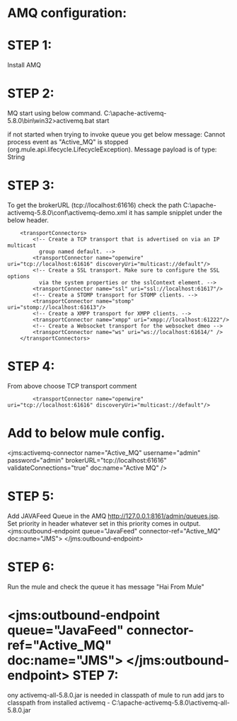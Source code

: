 
AMQ configuration:
===================
STEP 1:
=======
Install AMQ 

STEP 2:
=======
MQ start  using below command.
C:\apache-activemq-5.8.0\bin\win32>activemq.bat start

if not started when trying to invoke queue you get below message:
Cannot process event as "Active_MQ" is stopped (org.mule.api.lifecycle.LifecycleException). Message payload is of type: String

STEP 3:
=======
To get the brokerURL (tcp://localhost:61616) check the 
path C:\apache-activemq-5.8.0\conf\activemq-demo.xml it has sample snipplet
under the below header.
<!--
            The transport connectors expose ActiveMQ over a given protocol to
            clients and other brokers. For more information, see:
            http://activemq.apache.org/configuring-transports.html
        -->
        <transportConnectors>
            <!-- Create a TCP transport that is advertised on via an IP multicast
              group named default. -->
            <transportConnector name="openwire" uri="tcp://localhost:61616" discoveryUri="multicast://default"/>
            <!-- Create a SSL transport. Make sure to configure the SSL options
              via the system properties or the sslContext element. -->
            <transportConnector name="ssl" uri="ssl://localhost:61617"/>
            <!-- Create a STOMP transport for STOMP clients. -->
            <transportConnector name="stomp" uri="stomp://localhost:61613"/>
            <!-- Create a XMPP transport for XMPP clients. -->
            <transportConnector name="xmpp" uri="xmpp://localhost:61222"/>
            <!-- Create a Websocket transport for the websocket dmeo -->
            <transportConnector name="ws" uri="ws://localhost:61614/" />
        </transportConnectors>
        
        
STEP 4:
=======
From above choose TCP transport comment
<!-- Create a TCP transport that is advertised on via an IP multicast
              group named default. -->
            <transportConnector name="openwire" uri="tcp://localhost:61616" discoveryUri="multicast://default"/>
Add to below mule config.
========================
<jms:activemq-connector name="Active_MQ"
		username="admin" password="admin" brokerURL="tcp://localhost:61616"
		validateConnections="true" doc:name="Active MQ" />

STEP 5:
=======
Add JAVAFeed Queue in the AMQ http://127.0.0.1:8161/admin/queues.jsp.
Set priority in header whatever set in this priority comes in output.
<jms:outbound-endpoint queue="JavaFeed"
				connector-ref="Active_MQ" doc:name="JMS">
				<message-properties-transformer>
					<add-message-property key="Priority" value="9" />
				</message-properties-transformer>
</jms:outbound-endpoint>
		
STEP 6:
=======
Run the mule and check the queue it has message  "Hai From Mule"

<set-payload value="Hai From Mule "
			doc:name="Set Payload" />
	<logger message="Payload :- #[message.payload]" level="INFO" doc:name="Logger" />
	  <jms:outbound-endpoint queue="JavaFeed" connector-ref="Active_MQ" doc:name="JMS">
				<message-properties-transformer>
					<add-message-property key="Priority" value="9" />
				</message-properties-transformer>
          </jms:outbound-endpoint>
</flow>
STEP 7:
=======
ony activemq-all-5.8.0.jar is needed in classpath of mule to run 
add jars to classpath from installed activemq - C:\apache-activemq-5.8.0\activemq-all-5.8.0.jar
